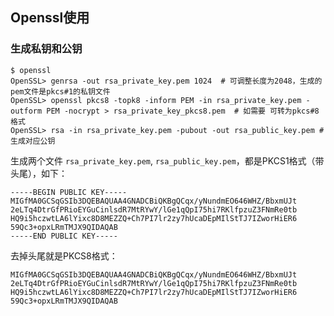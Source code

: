 ## Openssl使用


### 生成私钥和公钥
```shell
$ openssl
OpenSSL> genrsa -out rsa_private_key.pem 1024  # 可调整长度为2048，生成的pem文件是pkcs#1的私钥文件
OpenSSL> openssl pkcs8 -topk8 -inform PEM -in rsa_private_key.pem -outform PEM -nocrypt > rsa_private_key_pkcs8.pem  # 如需要 可转为pkcs#8格式 
OpenSSL> rsa -in rsa_private_key.pem -pubout -out rsa_public_key.pem # 生成对应公钥
```

生成两个文件 `rsa_private_key.pem`, `rsa_public_key.pem`，都是PKCS1格式（带头尾），如下：
```shell
-----BEGIN PUBLIC KEY-----
MIGfMA0GCSqGSIb3DQEBAQUAA4GNADCBiQKBgQCqx/yNundmEO646WHZ/BbxmUJt
2eLTq4DtrGfPRioEYGuCinlsdR7MtRYwY/lGe1qQpI75hi7RKlfpzuZ3FNmRe0tb
HQ9i5hczwtLA6lYixc8D8MEZZQ+Ch7PI7lr2zy7hUcaDEpMIlStTJ7IZworHiER6
59Qc3+opxLRmTMJX9QIDAQAB
-----END PUBLIC KEY-----
```

去掉头尾就是PKCS8格式：
```shell
MIGfMA0GCSqGSIb3DQEBAQUAA4GNADCBiQKBgQCqx/yNundmEO646WHZ/BbxmUJt
2eLTq4DtrGfPRioEYGuCinlsdR7MtRYwY/lGe1qQpI75hi7RKlfpzuZ3FNmRe0tb
HQ9i5hczwtLA6lYixc8D8MEZZQ+Ch7PI7lr2zy7hUcaDEpMIlStTJ7IZworHiER6
59Qc3+opxLRmTMJX9QIDAQAB
```